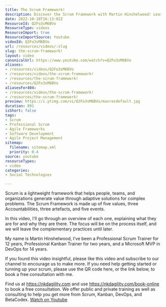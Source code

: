 ```yaml
---
title: The Scrum Framework!
description: Discover the Scrum Framework with Martin Hinshelwood! Learn its core values, accountabilities, artefacts, and events to tackle complex problems effectively.
date: 2022-10-18T16:13:02Z
ResourceId: Q2Fo3sM6BVo
ResourceType: videos
ResourceImport: true
ResourceImportSource: Youtube
videoId: Q2Fo3sM6BVo
url: /resources/videos/:slug
slug: the-scrum-framework!
layout: video
canonicalUrl: https://www.youtube.com/watch?v=Q2Fo3sM6BVo
aliases:
- /resources/videos/Q2Fo3sM6BVo
- /resources/videos/the-scrum-framework!
- /resources/the-scrum-framework!
- /resources/Q2Fo3sM6BVo
aliasesFor404:
- /resources/videos/the-scrum-framework!
- /resources/the-scrum-framework!
preview: https://i.ytimg.com/vi/Q2Fo3sM6BVo/maxresdefault.jpg
duration: 891
isShort: false
tags:
- Scrum
- Professional Scrum
- Agile Frameworks
- Software Development
- Agile Project Management
sitemap:
  filename: sitemap.xml
  priority: 0.4
source: youtube
resourceTypes:
- video
categories:
- Social Technologies

---
```

 Scrum is a lightweight framework that helps people, teams, and organizations generate value through adaptive solutions for complex problems. The Scrum Framework is made up of five values, three Accountabilities, three artefacts, and five events. 

In this video, I'll go through an overview of each one, explaining what they are for and why they are there. The focus will be on the process itself, and we will leave the complementary practices until later.

My name is Martin Hinshelwood, I’ve been a Professional Scrum Trainer for 12 years, Professional Kanban Trainer for two years, and a Microsoft MVP in DevOps for 14 years.

If you found this video insightful, please like this video and subscribe to our channel to encourage us to make more. If you need help getting started or tunning up your scrum, please use the QR code here, or the link below, to book a free consultation with me.

Find us at https://nkdagility.com and use https://nkdagility.com/book-online to book a free consultation. We offer public and private training as well as consulting to help you get more from Scrum, Kanban, DevOps, and BetaCodex. 
 [Watch on Youtube](https://www.youtube.com/watch?v=Q2Fo3sM6BVo)
